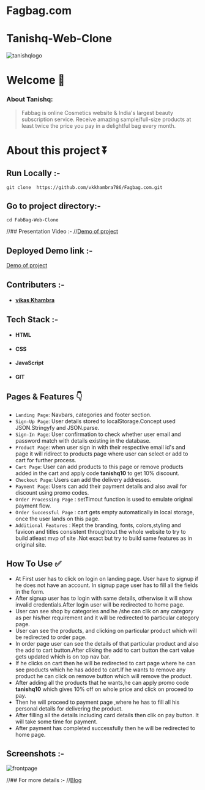 # Fagbag.com
# Tanishq-Web-Clone

![tanishqlogo](https://encrypted-tbn0.gstatic.com/images?q=tbn:ANd9GcTdq-KOTR0dSN8Jp9ddg5bdcrQNOi8guarOIA&usqp=CAU&width=400px)
<!-- //https://user-images.githubusercontent.com/87421824/135969419-0d9550f0-56c8-43ca-8630-9321320166e8.jpg -->


# Welcome :wave:

### About Tanishq:

> Fabbag is online Cosmetics website & India's largest beauty subscription service. Receive amazing sample/full-size products at least twice the price you pay in a delightful bag every month. 

# About this project ⏬

## Run Locally :-
``git clone  https://github.com/vkkhambra786/Fagbag.com.git``

## Go to project directory:- 
`cd FabBag-Web-Clone`

//## Presentation Video :-
//[Demo of project](https://drive.google.com/file/d/1DlT71CxGs9CIsoeNZWU1pgOh03OZI2MY/view?usp=sharing)

## Deployed Demo link :-
[Demo of project](https://fagbag-com.vercel.app/)

## Contributers :- 
 
- #### [vikas Khambra](https://www.linkedin.com/in/vikas-khambra-44b40b17b/)
 

## Tech Stack :- 

- #### HTML
- #### CSS 
- #### JavaScript
- #### GIT

## Pages & Features :point_down:

- `Landing Page`: Navbars, categories and footer section.
- `Sign-Up Page`: User details stored to localStorage.Concept used JSON.Stringyfy and JSON.parse.
- `Sign-In Page`: User confirmation to check whether user email and password match with details existing in the database.
- `Product Page`: when user sign in with their respective email id's and  page it will ridirect to products page where user can select or add to cart for further process.
- `Cart Page`: User can add products to this page or remove products added in the cart and apply code **tanishq10** to get 10% discount.
- `Checkout Page`: Users can add the delivery addresses.
- `Payment Page`: Users can add their payment details and also avail for discount using promo codes.
- `Order Processing Page` : setTimout function is used to emulate original payment flow.
- `Order Successful Page` : cart gets empty automatically in local storage, once the user lands on this page.
- `Additional Features` : Kept the branding, fonts, colors,styling and favicon and titles consistent throughtout the whole website to try to build atleast mvp of site .Not exact but try to build same features as in original site.
 
## How To Use ✅

- At First user has to click on login on landing page. User have to signup if he does not have an account. In signup page user has to  fill  all the fields in the form.
- After signup user has to login with same details, otherwise it will show invalid credentials.After login user will be redirected to home page.
- User can see shop by categories and he /she can clik on any category as per his/her requirement and it will be redirected to particular category page.
- User can see the products, and clicking on particular product which will be redirected to order page.
- In order page user can see the details of that particular product and also the add to cart button.After cliking the add to cart button the cart value gets updated which is on top nav bar.
- If he clicks on cart then he will be redirected to cart page where he can see products which he has added to cart.If he wants to remove any product he can click on remove button which will remove the product. 
- After adding all the products that he wants,he can apply promo code **tanishq10** which gives 10% off on whole price and click on proceed to pay.
- Then he will proceed to payment page ,where he has to fill all his personal details for delivering the product.
- After filling all the details including card details then clik on pay button. It will take some time for payment.
- After payment has completed successfully then he will be redirected to home page.

## Screenshots :- 
![frontpage](https://user-images.githubusercontent.com/87421824/135976908-fd35150c-3215-48f7-b21d-b402e36371ec.png)

//## For more details :- 
//[Blog]( https://hashnode.com/post/cloning-of-e-commerce-website-tanishqcoin-cksxeehp10myukxs1eabcaqcc)
